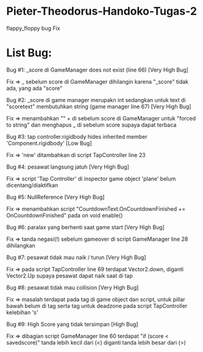 # Pieter-Theodorus-Handoko-Tugas-2
flappy_floppy bug Fix

# List Bug: 

Bug #1: _score di GameManager does not exist (line 66) [Very High Bug]

Fix => _ sebelum score di GameManager dihilangin karena "_score" tidak ada, yang ada "score"


Bug #2: _score di game manager merupakn int sedangkan untuk text di "scoretext" membutuhkan string (game manager line 67) [Very High Bug]

Fix => menambahkan "" + di sebelum score di GameManager untuk "forced to string" dan menghapus _ di sebelum score supaya dapat terbaca


Bug #3: tap controller.rigidbody hides inherited member 'Component.rigidbody' [Low Bug]

Fix => 'new' ditambahkan di script TapController line 23


Bug #4: pesawat langsung jatuh [Very High Bug]

Fix => script 'Tap Controller' di inspector game object 'plane' belum dicentang/diaktifkan


Bug #5: NullReference [Very High Bug]

Fix => menambahkan script "CountdownText.OnCountdownFinished += OnCountdownFinished" pada on void enable()


Bug #6: paralax yang berhenti saat game start [Very High Bug]

Fix => tanda negasi(!) sebelum gameover di script GameManager  line 28 dihilangkan


Bug #7: pesawat tidak mau naik / turun [Very High Bug]

Fix => pada script TapController line 69 terdapat Vector2.down, diganti Vector2.Up supaya pesawat dapat naik saat di tap


Bug #8: pesawat tidak mau collision [Very High Bug]

Fix => masalah terdapat pada tag di game object dan script, untuk pillar bawah belum di tag serta tag untuk deadzone pada script TapController kelebihan 's'


Bug #9: High Score yang tidak tersimpan [High Bug]

Fix => dibagian script GameManager line 60 terdapat "if (score < savedscore)" tanda lebih kecil dari (<) diganti tanda lebih besar dari (>)

 
